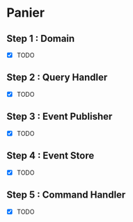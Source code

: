 # Panier

## Step 1 : Domain

- [x] TODO

## Step 2 : Query Handler

- [x] TODO

## Step 3 : Event Publisher

- [x] TODO

## Step 4 : Event Store

- [x] TODO

## Step 5 : Command Handler

- [x] TODO
